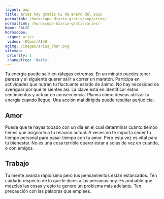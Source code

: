 ```yaml
---
layout: amp
title: aries hoy gratis 02 de enero del 2025 
permalink: /horoscopo-diario-gratis/amp/aries/
normallink: /horoscopo-diario-gratis/aries/
home: FALSE
horoscopo:
 signo: aries
 video: -DQpmrrAIeU
ogimg: /images/aries_char.png
sitemap:
 priority: 1
 changefreq: 'daily'
---
```



Tu energía puede salir en ráfagas extremas. En un minuto puedes tener pereza y al siguiente querer salir a correr un maratón. Participa en actividades que nutran tu fluctuante estado de ánimo. No hay necesidad de averiguar por qué te sientes así. La clave está en identificar estos sentimientos y actuar en consecuencia. Planea cómo deseas utilizar tu energía cuando llegue. Una acción mal dirigida puede resultar perjudicial.

## Amor

Puede que te hayas topado con un día en el cual determinar cuánto tiempo tienes que asignarle a tu relación actual. A veces no te importa ceder tu tiempo personal para pasar tiempo con tu amor. Pero esta vez es vital para tu bienestar. No es una cosa terrible querer estar a solas de vez en cuando, o con amigos.

## Trabajo

Tu mente avanza rapidísimo pero tus pensamientos están estancados. Ten cuidado respecto de lo que le dices a las personas hoy. Es probable que mezcles las cosas y esto te genere un problema más adelante. Ten precaución con las palabras que emplees.